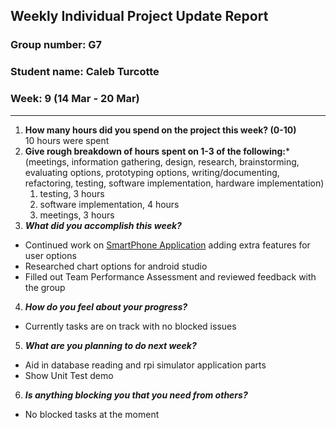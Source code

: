 ## Weekly Individual Project Update Report
### Group number: G7
### Student name: Caleb Turcotte
### Week: 9 (14 Mar - 20 Mar)
___
1. **How many hours did you spend on the project this week? (0-10)** \
    10 hours were spent
2. **Give rough breakdown of hours spent on 1-3 of the following:***
   (meetings, information gathering, design, research, brainstorming, evaluating options, prototyping options, writing/documenting, refactoring, testing, software implementation, hardware implementation)
   1. testing, 3 hours
   2. software implementation, 4 hours
   3. meetings, 3 hours
3. ***What did you accomplish this week?***
  - Continued work on [SmartPhone Application](/Application/WaterBuddy) adding extra features for user options
  - Researched chart options for android studio
  - Filled out Team Performance Assessment and reviewed feedback with the group
4. ***How do you feel about your progress?***
  - Currently tasks are on track with no blocked issues
5. ***What are you planning to do next week?***
  - Aid in database reading and rpi simulator application parts
  - Show Unit Test demo
6. ***Is anything blocking you that you need from others?***
  - No blocked tasks at the moment

